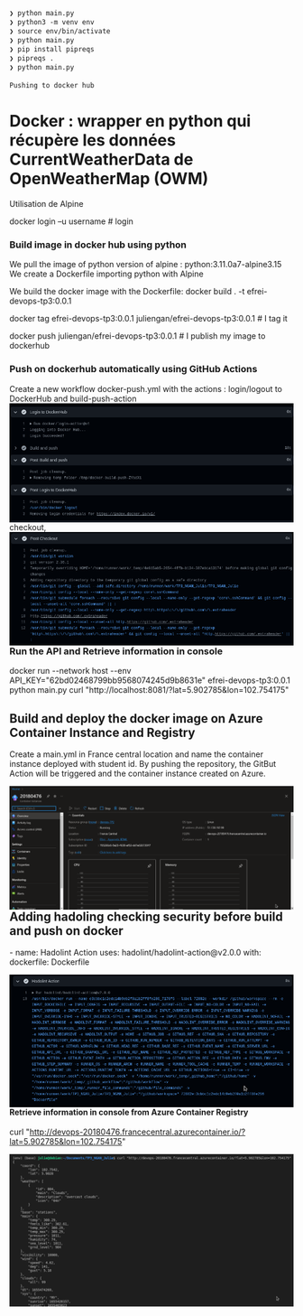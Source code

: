 ```
❯ python main.py
❯ python3 -m venv env
❯ source env/bin/activate
❯ python main.py
❯ pip install pipreqs
❯ pipreqs .
❯ python main.py

Pushing to docker hub

```

# Docker : wrapper en python qui récupère les données CurrentWeatherData de OpenWeatherMap (OWM)

Utilisation de Alpine 

docker login –u username # login

### Build image in docker hub using python 
We pull the image of python version of alpine : python:3.11.0a7-alpine3.15
We create a Dockerfile importing python with Alpine

We build the docker image with the Dockerfile:
docker build . -t efrei-devops-tp3:0.0.1

docker tag efrei-devops-tp3:0.0.1 juliengan/efrei-devops-tp3:0.0.1 # I tag it

docker push juliengan/efrei-devops-tp3:0.0.1 # I publish my image to dockerhub

### Push on dockerhub automatically using GitHub Actions
Create a new workflow docker-push.yml
with the actions : 
login/logout to DockerHub and build-push-action
<img src="login the dockerhub.png"
     alt="Markdown Monster icon"
     style="float: left; margin-right: 10px;" />

checkout, 
<img src="checkout.png"
     alt="Markdown Monster icon"
     style="float: left; margin-right: 10px;" />

### Run the API and Retrieve information in console

docker run --network host --env API_KEY="62bd02468799bb9568074245d9b8631e" efrei-devops-tp3:0.0.1 python main.py
curl "http://localhost:8081/?lat=5.902785&lon=102.754175"

## Build and deploy the docker image on Azure Container Instance and Registry

Create a main.yml in France central location and name the container instance deployed with student id. By pushing the repository, the GitBut Action will be triggered and the container instance created on Azure.

<img src="azure container deployed.png"
     alt="Markdown Monster icon"
     style="float: left; margin-right: 10px;" />

## Adding hadoling checking security before build and push on docker
<p>- name: Hadolint Action
      uses: hadolint/hadolint-action@v2.0.0
      with:
        dockerfile: Dockerfile</p>
<img src="hadoling jobs.png"
     alt="Markdown Monster icon"
     style="float: left; margin-right: 10px;" />


#### Retrieve information  in console from Azure Container Registry
curl "http://devops-20180476.francecentral.azurecontainer.io/?lat=5.902785&lon=102.754175"

<img src="curl on azure container registry working.png"
     alt="Markdown Monster icon"
     style="float: left; margin-right: 10px;" />
